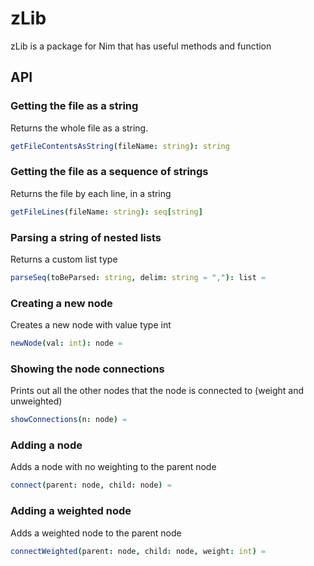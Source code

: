 # zLib

zLib is a package for Nim that has useful methods and function

## API


### Getting the file as a string

Returns the whole file as a string.

```nim
getFileContentsAsString(fileName: string): string
```


### Getting the file as a sequence of strings

Returns the file by each line, in a string

```nim
getFileLines(fileName: string): seq[string]
```

### Parsing a string of nested lists

Returns a custom list type

```nim
parseSeq(toBeParsed: string, delim: string = ","): list =
```


### Creating a new node

Creates a new node with value type int

```nim
newNode(val: int): node =
```

### Showing the node connections

Prints out all the other nodes that the node is connected to (weight and unweighted)

```nim
showConnections(n: node) =
```

### Adding a node

Adds a node with no weighting to the parent node

```nim
connect(parent: node, child: node) =
```


### Adding a weighted node

Adds a weighted node to the parent node
```nim
connectWeighted(parent: node, child: node, weight: int) =
```

